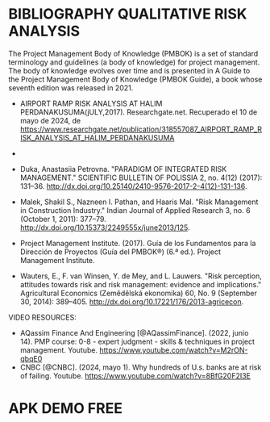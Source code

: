 # BIBLIOGRAPHY QUALITATIVE RISK ANALYSIS
The Project Management Body of Knowledge (PMBOK) is a set of standard terminology and guidelines (a body of knowledge) for project management. The body of knowledge evolves over time and is presented in A Guide to the Project Management Body of Knowledge (PMBOK Guide), a book whose seventh edition was released in 2021. 


* AIRPORT RAMP RISK ANALYSIS AT HALIM PERDANAKUSUMA(jULY,2017). Researchgate.net. Recuperado el 10 de mayo de 2024, de https://www.researchgate.net/publication/318557087_AIRPORT_RAMP_RISK_ANALYSIS_AT_HALIM_PERDANAKUSUMA
* 
* Duka, Anastasiia Petrovna. "PARADIGM OF INTEGRATED RISK MANAGEMENT." SCIENTIFIC BULLETIN OF POLISSIA 2, no. 4(12) (2017): 131–36. http://dx.doi.org/10.25140/2410-9576-2017-2-4(12)-131-136.

* Malek, Shakil S., Nazneen I. Pathan, and Haaris Mal. "Risk Management in Construction Industry." Indian Journal of Applied Research 3, no. 6 (October 1, 2011): 377–79. http://dx.doi.org/10.15373/2249555x/june2013/125.

* Project Management Institute. (2017). Guía de los Fundamentos para la Dirección de Proyectos (Guía del PMBOK®) (6.ª ed.). Project Management Institute.


* Wauters, E., F. van Winsen, Y. de Mey, and L. Lauwers. "Risk perception, attitudes towards risk and risk management: evidence and implications." Agricultural Economics (Zemědělská ekonomika) 60, No. 9 (September 30, 2014): 389–405. http://dx.doi.org/10.17221/176/2013-agricecon.

VIDEO RESOURCES:

* AQassim Finance And Engineering [@AQassimFinance]. (2022, junio 14). PMP course: 0-8 - expert judgment - skills & techniques in project management. Youtube. https://www.youtube.com/watch?v=M2rON-qbqE0
* CNBC [@CNBC]. (2024, mayo 1). Why hundreds of U.s. banks are at risk of failing. Youtube. https://www.youtube.com/watch?v=8BfG20F2I3E


# APK DEMO FREE





